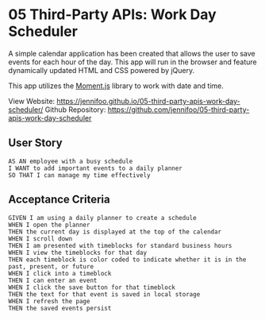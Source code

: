 # 05 Third-Party APIs: Work Day Scheduler

A simple calendar application has been created that allows the user to save events for each hour of the day. This app will run in the browser and feature dynamically updated HTML and CSS powered by jQuery.

This app utilizes the [Moment.js](https://momentjs.com/) library to work with date and time.

View Website: https://jennifoo.github.io/05-third-party-apis-work-day-scheduler/
Github Repository: https://github.com/jennifoo/05-third-party-apis-work-day-scheduler

## User Story

```
AS AN employee with a busy schedule
I WANT to add important events to a daily planner
SO THAT I can manage my time effectively
```

## Acceptance Criteria

```
GIVEN I am using a daily planner to create a schedule
WHEN I open the planner
THEN the current day is displayed at the top of the calendar
WHEN I scroll down
THEN I am presented with timeblocks for standard business hours
WHEN I view the timeblocks for that day
THEN each timeblock is color coded to indicate whether it is in the past, present, or future
WHEN I click into a timeblock
THEN I can enter an event
WHEN I click the save button for that timeblock
THEN the text for that event is saved in local storage
WHEN I refresh the page
THEN the saved events persist
```

